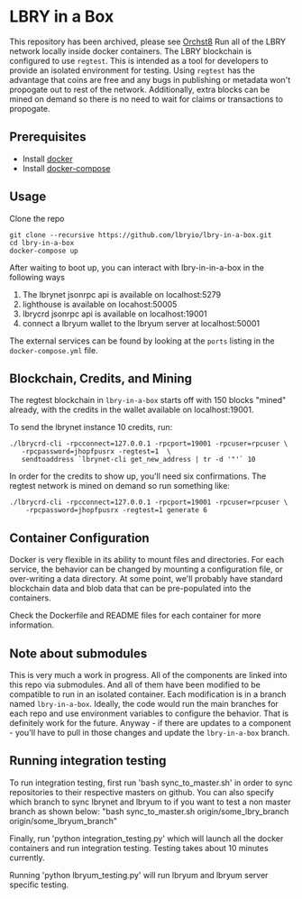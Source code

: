 # LBRY in a Box

This repository has been archived, please see [Orchst8](https://github.com/lbryio/orchstr8)
Run all of the LBRY network locally inside docker containers. The LBRY
blockchain is configured to use `regtest`. This is intended as a tool
for developers to provide an isolated environment for testing.  Using
`regtest` has the advantage that coins are free and any bugs in
publishing or metadata won't propogate out to rest of the
network. Additionally, extra blocks can be mined on demand so there is
no need to wait for claims or transactions to propogate.

## Prerequisites 

- Install [docker](https://docs.docker.com/engine/installation/)
- Install [docker-compose](https://github.com/docker/compose/releases)

## Usage

Clone the repo

    git clone --recursive https://github.com/lbryio/lbry-in-a-box.git
    cd lbry-in-a-box
    docker-compose up

After waiting to boot up, you can interact with lbry-in-in-a-box in the following ways

 1. The lbrynet jsonrpc api is available on localhost:5279
 2. lighthouse is available on locahost:50005
 3. lbrycrd jsonrpc api is available on localhost:19001
 4. connect a lbryum wallet to the lbryum server at localhost:50001

The external services can be found by looking at the `ports` listing in the
`docker-compose.yml` file.

## Blockchain, Credits, and Mining

The regtest blockchain in `lbry-in-a-box` starts off with 150 blocks "mined"
already, with the credits in the wallet available on localhost:19001.

To send the lbrynet instance 10 credits, run:

    ./lbrycrd-cli -rpcconnect=127.0.0.1 -rpcport=19001 -rpcuser=rpcuser \
       -rpcpassword=jhopfpusrx -regtest=1  \
       sendtoaddress `lbrynet-cli get_new_address | tr -d '"'` 10


In order for the credits to show up, you'll need six confirmations. 
The regtest network is mined on demand so run something like:

    ./lbrycrd-cli -rpcconnect=127.0.0.1 -rpcport=19001 -rpcuser=rpcuser \
        -rpcpassword=jhopfpusrx -regtest=1 generate 6

## Container Configuration

Docker is very flexible in its ability to mount files and directories.
For each service, the behavior can be changed by mounting a
configuration file, or over-writing a data directory. At some point,
we'll probably have standard blockchain data and blob data that can be
pre-populated into the containers.

Check the Dockerfile and README files for each container for more information.

## Note about submodules

This is very much a work in progress. All of the components are linked
into this repo via submodules. And all of them have been modified to
be compatible to run in an isolated container. Each modification is in
a branch named `lbry-in-a-box`. Ideally, the code would run the main
branches for each repo and use environment variables to configure the
behavior. That is definitely work for the future.  Anyway - if there
are updates to a component - you'll have to pull in those changes and
update the `lbry-in-a-box` branch.

## Running integration testing

To run integration testing, first run 'bash sync_to_master.sh' in order
to sync repositories to their respective masters on github. You can also
specify which branch to sync lbrynet and lbryum to if you want to test
a non master branch as shown below: 
"bash sync_to_master.sh origin/some_lbry_branch origin/some_lbryum_branch"

Finally, run 'python integration_testing.py' which will launch all the
docker containers and run integration testing. Testing takes about 10 minutes
currently. 

Running 'python lbryum_testing.py' will run lbryum and lbryum server specific
testing.




